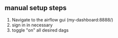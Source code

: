 ## manual setup steps
1. Navigate to the airflow gui (my-dashboard:8888/)
2. sign in in necessary
3. toggle "on" all desired dags
